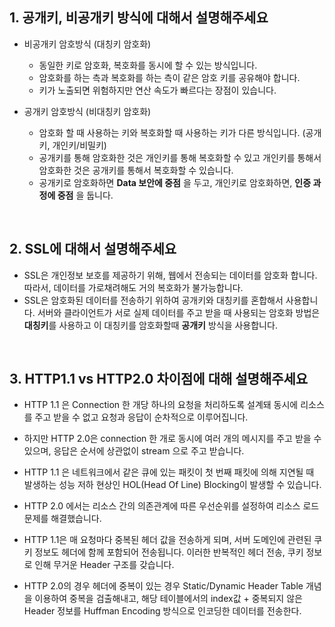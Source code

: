 ## 1. 공개키, 비공개키 방식에 대해서 설명해주세요

- 비공개키 암호방식 (대칭키 암호화)
  - 동일한 키로 암호화, 복호화를 동시에 할 수 있는 방식입니다.
  - 암호화를 하는 측과 복호화를 하는 측이 같은 암호 키를 공유해야 합니다.
  - 키가 노출되면 위험하지만 연산 속도가 빠르다는 장점이 있습니다.
  
- 공개키 암호방식 (비대칭키 암호화)
  - 암호화 할 때 사용하는 키와 복호화할 때 사용하는 키가 다른 방식입니다. (공개키, 개인키/비밀키)
  - 공개키를 통해 암호화한 것은 개인키를 통해 복호화할 수 있고 개인키를 통해서 암호화한 것은 공개키를 통해서 복호화할 수 있습니다.
  - 공개키로 암호화하면 **Data 보안에 중점** 을 두고, 개인키로 암호화하면, **인증 과정에 중점** 을 둡니다.

<br>

## 2. SSL에 대해서 설명해주세요

- SSL은 개인정보 보호를 제공하기 위해, 웹에서 전송되는 데이터를 암호화 합니다. 따라서, 데이터를 가로채려해도 거의 복호화가 불가능합니다.
- SSL은 암호화된 데이터를 전송하기 위하여 공개키와 대칭키를 혼합해서 사용합니다. 서버와 클라이언트가 서로 실제 데이터를 주고 받을 때 사용되는 암호화 방법은 **대칭키**를 사용하고 
  이 대칭키를 암호화할때 **공개키** 방식을 사용합니다.

<br> 

## 3. HTTP1.1 vs HTTP2.0 차이점에 대해 설명해주세요

- HTTP 1.1 은 Connection 한 개당 하나의 요청을 처리하도록 설계돼 동시에 리소스를 주고 받을 수 없고 요청과 응답이 순차적으로 이루어집니다.
- 하지만 HTTP 2.0은 connection 한 개로 동시에 여러 개의 메시지를 주고 받을 수 있으며, 응답은 순서에 상관없이 stream 으로 주고 받습니다.

- HTTP 1.1 은 네트워크에서 같은 큐에 있는 패킷이 첫 번째 패킷에 의해 지연될 때 발생하는 성능 저하 현상인 HOL(Head Of Line) Blocking이 발생할 수 있습니다.
- HTTP 2.0 에서는 리소스 간의 의존관계에 따른 우선순위를 설정하여 리소스 로드 문제를 해결했습니다. 

- HTTP 1.1은 매 요청마다 중복된 헤더 값을 전송하게 되며, 서버 도메인에 관련된 쿠키 정보도 헤더에 함께 포함되어 전송됩니다. 이러한 반복적인 헤더 전송, 쿠키 정보로 인해 무거운 Header 구조를 갖습니다.
- HTTP 2.0의 경우 헤더에 중복이 있는 경우 Static/Dynamic Header Table 개념을 이용하여 중복을 검출해내고, 해당 테이블에서의 index값 + 중복되지 않은 Header 정보를 Huffman Encoding 방식으로 인코딩한 데이터를 전송한다.